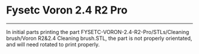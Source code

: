 # Fysetc Voron 2.4 R2 Pro

---



In initial parts printing the part FYSETC-VORON-2.4-R2-Pro/STLs/Cleaning brush/Voron R2&2.4 Cleaning brush.STL, the part is not properly orientated, and will need rotated to print properly.